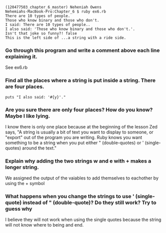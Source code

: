     (120477503_chapter_6_master) Neheniah Owens
    Nehemiahs-MacBook-Pro:Chapter_6 $ ruby ex6.rb
    There are 10 types of people.
    Those who know binary and those who don't.
    I said: There are 10 types of people..
    I also said: 'Those who know binary and those who don't.'.
    Isn't that joke so funny?! false
    This is the left side of ...a string with a ride side.
    
### Go through this program and write a comment above each line explaining it.
See ex6.rb

### Find all the places where a string is put inside a string. There are four places.
```puts "I also said: '#{y}'."```

### Are you sure there are only four places? How do you know? Maybe I like lying.
I know there is only one place because at the beginning of the lesson Zed says, "A string is usually a bit of text you want to display to someone, or "export" out of the program you are writing. Ruby knows you want something to be a string when you put either " (double-quotes) or ' (single-quotes) around the text."


### Explain why adding the two strings w and e with + makes a longer string.
We assigned the output of the vaiables to add themselves to eachother by using the + symbol

### What happens when you change the strings to use ' (single-quote) instead of " (double-quote)? Do they still work? Try to guess why
I believe they will not work when using the single quotes because the string will not know where to being and end.  